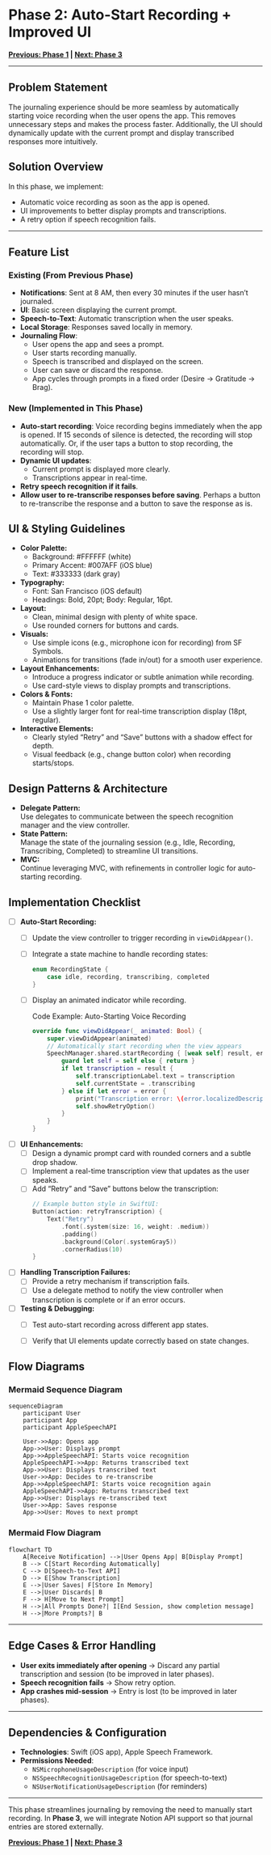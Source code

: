 # Phase 2: Auto-Start Recording + Improved UI

**[Previous: Phase 1](./phase_1.md) | [Next: Phase 3](./phase_3.md)**

---

## Problem Statement
The journaling experience should be more seamless by automatically starting voice recording when the user opens the app. This removes unnecessary steps and makes the process faster. Additionally, the UI should dynamically update with the current prompt and display transcribed responses more intuitively.

## Solution Overview
In this phase, we implement:
- Automatic voice recording as soon as the app is opened.
- UI improvements to better display prompts and transcriptions.
- A retry option if speech recognition fails.

---

## Feature List
### **Existing (From Previous Phase)**
- **Notifications**: Sent at 8 AM, then every 30 minutes if the user hasn’t journaled.
- **UI**: Basic screen displaying the current prompt.
- **Speech-to-Text**: Automatic transcription when the user speaks.
- **Local Storage**: Responses saved locally in memory.
- **Journaling Flow**:
  - User opens the app and sees a prompt.
  - User starts recording manually.
  - Speech is transcribed and displayed on the screen.
  - User can save or discard the response.
  - App cycles through prompts in a fixed order (Desire → Gratitude → Brag).

### **New (Implemented in This Phase)**
- **Auto-start recording**: Voice recording begins immediately when the app is opened. If 15 seconds of silence is detected, the recording will stop automatically. Or, if the user taps a button to stop recording, the recording will stop.
- **Dynamic UI updates**:
  - Current prompt is displayed more clearly.
  - Transcriptions appear in real-time.
- **Retry speech recognition if it fails**.
- **Allow user to re-transcribe responses before saving**. Perhaps a button to re-transcribe the response and a button to save the response as is.

## UI & Styling Guidelines
- **Color Palette:**  
  - Background: #FFFFFF (white)  
  - Primary Accent: #007AFF (iOS blue)  
  - Text: #333333 (dark gray)  
- **Typography:**  
  - Font: San Francisco (iOS default)  
  - Headings: Bold, 20pt; Body: Regular, 16pt.
- **Layout:**  
  - Clean, minimal design with plenty of white space.
  - Use rounded corners for buttons and cards.
- **Visuals:**  
  - Use simple icons (e.g., microphone icon for recording) from SF Symbols.
  - Animations for transitions (fade in/out) for a smooth user experience.
- **Layout Enhancements:**  
  - Introduce a progress indicator or subtle animation while recording.
  - Use card-style views to display prompts and transcriptions.
- **Colors & Fonts:**  
  - Maintain Phase 1 color palette.
  - Use a slightly larger font for real-time transcription display (18pt, regular).
- **Interactive Elements:**  
  - Clearly styled “Retry” and “Save” buttons with a shadow effect for depth.
  - Visual feedback (e.g., change button color) when recording starts/stops.

## Design Patterns & Architecture
- **Delegate Pattern:**  
  Use delegates to communicate between the speech recognition manager and the view controller.
- **State Pattern:**  
  Manage the state of the journaling session (e.g., Idle, Recording, Transcribing, Completed) to streamline UI transitions.
- **MVC:**  
  Continue leveraging MVC, with refinements in controller logic for auto-starting recording.

## Implementation Checklist
- [ ] **Auto-Start Recording:**  
  - [ ] Update the view controller to trigger recording in `viewDidAppear()`.
  - [ ] Integrate a state machine to handle recording states:
    ```swift
    enum RecordingState {
        case idle, recording, transcribing, completed
    }
    ```
  - [ ] Display an animated indicator while recording.
    
    Code Example: Auto-Starting Voice Recording
    ```swift
    override func viewDidAppear(_ animated: Bool) {
        super.viewDidAppear(animated)
        // Automatically start recording when the view appears
        SpeechManager.shared.startRecording { [weak self] result, error in
            guard let self = self else { return }
            if let transcription = result {
                self.transcriptionLabel.text = transcription
                self.currentState = .transcribing
            } else if let error = error {
                print("Transcription error: \(error.localizedDescription)")
                self.showRetryOption()
            }
        }
    }
    ```

- [ ] **UI Enhancements:**  
  - [ ] Design a dynamic prompt card with rounded corners and a subtle drop shadow.
  - [ ] Implement a real-time transcription view that updates as the user speaks.
  - [ ] Add “Retry” and “Save” buttons below the transcription:
    ```swift
    // Example button style in SwiftUI:
    Button(action: retryTranscription) {
        Text("Retry")
            .font(.system(size: 16, weight: .medium))
            .padding()
            .background(Color(.systemGray5))
            .cornerRadius(10)
    }
    ```

- [ ] **Handling Transcription Failures:**  
  - [ ] Provide a retry mechanism if transcription fails.
  - [ ] Use a delegate method to notify the view controller when transcription is complete or if an error occurs.

- [ ] **Testing & Debugging:**  
  - [ ] Test auto-start recording across different app states.
  - [ ] Verify that UI elements update correctly based on state changes.


## Flow Diagrams

### **Mermaid Sequence Diagram**
```mermaid
sequenceDiagram
    participant User
    participant App
    participant AppleSpeechAPI
    
    User->>App: Opens app
    App->>User: Displays prompt
    App->>AppleSpeechAPI: Starts voice recognition
    AppleSpeechAPI->>App: Returns transcribed text
    App->>User: Displays transcribed text
    User->>App: Decides to re-transcribe
    App->>AppleSpeechAPI: Starts voice recognition again
    AppleSpeechAPI->>App: Returns transcribed text
    App->>User: Displays re-transcribed text
    User->>App: Saves response
    App->>User: Moves to next prompt
```

### **Mermaid Flow Diagram**
```mermaid
flowchart TD
    A[Receive Notification] -->|User Opens App| B[Display Prompt]
    B --> C[Start Recording Automatically]
    C --> D[Speech-to-Text API]
    D --> E[Show Transcription]
    E -->|User Saves| F[Store In Memory]
    E -->|User Discards| B
    F --> H[Move to Next Prompt]
    H -->|All Prompts Done?| I[End Session, show completion message]
    H -->|More Prompts?| B
```

---

## Edge Cases & Error Handling
- **User exits immediately after opening** → Discard any partial transcription and session (to be improved in later phases).
- **Speech recognition fails** → Show retry option.
- **App crashes mid-session** → Entry is lost (to be improved in later phases).

---

## Dependencies & Configuration
- **Technologies**: Swift (iOS app), Apple Speech Framework.
- **Permissions Needed**:
  - `NSMicrophoneUsageDescription` (for voice input)
  - `NSSpeechRecognitionUsageDescription` (for speech-to-text)
  - `NSUserNotificationUsageDescription` (for reminders)

---

This phase streamlines journaling by removing the need to manually start recording. In **Phase 3**, we will integrate Notion API support so that journal entries are stored externally.

**[Previous: Phase 1](./phase_1.md) | [Next: Phase 3](./phase_3.md)**

